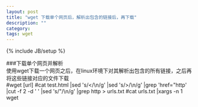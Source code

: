 ```yaml
---
layout: post
title: "wget 下载单个网页后，解析出包含的链接后，再下载"
description: ""
category: 
tags: wget
---
```

{% include JB/setup %}

###下载单个网页并解析  
使用wget下载一个网页之后，在linux环境下对其解析出包含的所有链接，之后再将这些链接对应的文件下载  
	#wget [url]
	#cat test.html |sed 's/</\n/g' |sed 's/>/\n/g' |grep 'href="http' \
	|cut -f 2 -d ' ' |sed 's/"/\n/g' |grep http > urls.txt
	#cat urls.txt |xargs -n 1 wget

